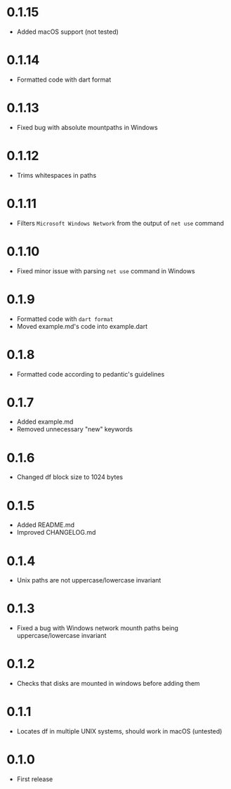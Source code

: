 # 0.1.15
- Added macOS support (not tested)

# 0.1.14
- Formatted code with dart format

# 0.1.13
- Fixed bug with absolute mountpaths in Windows

# 0.1.12
- Trims whitespaces in paths

# 0.1.11
- Filters ``Microsoft Windows Network`` from the output of ``net use`` command

# 0.1.10
- Fixed minor issue with parsing ``net use`` command in Windows

# 0.1.9
- Formatted code with ``dart format``
- Moved example.md's code into example.dart

# 0.1.8
- Formatted code according to pedantic's guidelines

# 0.1.7
- Added example.md
- Removed unnecessary "new" keywords

# 0.1.6 

- Changed df block size to 1024 bytes

# 0.1.5

- Added README.md
- Improved CHANGELOG.md

# 0.1.4 

- Unix paths are not uppercase/lowercase invariant

# 0.1.3 

- Fixed a bug with Windows network mounth paths being uppercase/lowercase invariant

# 0.1.2 

- Checks that disks are mounted in windows before adding them

# 0.1.1 

- Locates df in multiple UNIX systems, should work in macOS (untested)

# 0.1.0

- First release 